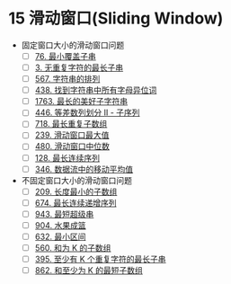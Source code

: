 # 15 滑动窗口(Sliding Window)

- 固定窗口大小的滑动窗口问题
  - [ ] [76. 最小覆盖子串](https://leetcode-cn.com/problems/minimum-window-substring/)
  - [ ] [3. 无重复字符的最长子串](https://leetcode-cn.com/problems/longest-substring-without-repeating-characters/)
  - [ ] [567. 字符串的排列](https://leetcode-cn.com/problems/permutation-in-string/)
  - [ ] [438. 找到字符串中所有字母异位词](https://leetcode-cn.com/problems/find-all-anagrams-in-a-string/)
  - [ ] [1763. 最长的美好子字符串](https://leetcode-cn.com/problems/longest-nice-substring/)
  - [ ] [446. 等差数列划分 II - 子序列](https://leetcode-cn.com/problems/arithmetic-slices-ii-subsequence/)
  - [ ] [718. 最长重复子数组](https://leetcode-cn.com/problems/maximum-length-of-repeated-subarray/)
  - [ ] [239. 滑动窗口最大值](https://leetcode-cn.com/problems/sliding-window-maximum/)
  - [ ] [480. 滑动窗口中位数](https://leetcode-cn.com/problems/sliding-window-median/)
  - [ ] [128. 最长连续序列](https://leetcode-cn.com/problems/longest-consecutive-sequence/)
  - [ ] [346. 数据流中的移动平均值](https://leetcode-cn.com/problems/moving-average-from-data-stream/)
- 不固定窗口大小的滑动窗口问题
  - [ ] [209. 长度最小的子数组](https://leetcode-cn.com/problems/minimum-size-subarray-sum/)
  - [ ] [674. 最长连续递增序列](https://leetcode-cn.com/problems/longest-continuous-increasing-subsequence/)
  - [ ] [943. 最短超级串](https://leetcode-cn.com/problems/find-the-shortest-superstring/)
  - [ ] [904. 水果成篮](https://leetcode-cn.com/problems/fruit-into-baskets/)
  - [ ] [632. 最小区间](https://leetcode-cn.com/problems/smallest-range-covering-elements-from-k-lists/)
  - [ ] [560. 和为 K 的子数组](https://leetcode-cn.com/problems/subarray-sum-equals-k/)
  - [ ] [395. 至少有 K 个重复字符的最长子串](https://leetcode-cn.com/problems/longest-substring-with-at-least-k-repeating-characters/)
  - [ ] [862. 和至少为 K 的最短子数组](https://leetcode-cn.com/problems/shortest-subarray-with-sum-at-least-k/)
